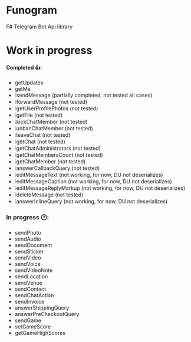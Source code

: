 # Funogram
F# Telegram Bot Api library

# Work in progress

#### Completed 👍:
- getUpdates
- getMe
- ❕sendMessage (partially completed, not tested all cases)
- ❕forwardMessage (not tested)
- ❕getUserProfilePhotos (not tested)
- ❕getFile (not tested)
- ❕kickChatMember (not tested)
- ❕unbanChatMember (not tested)
- ❕leaveChat (not tested)
- ❕getChat (not tested)
- ❕getChatAdministrators (not tested)
- ❕getChatMembersCount (not tested)
- ❕getChatMember (not tested)
- ❕answerCallbackQuery (not tested)
- ❕editMessageText (not working, for now, DU not deserializes)
- ❕editMessageCaption (not working, for now, DU not deserializes)
- ❕editMessageReplyMarkup (not working, for now, DU not deserializes)
- ❕deleteMessage (not tested)
- ❕answerInlineQuery (not working, for now, DU not deserializes)


### In progress 🕐:
- sendPhoto
- sendAudio
- sendDocument
- sendSticker
- sendVideo
- sendVoice
- sendVideoNote
- sendLocation
- sendVenue
- sendContact
- sendChatAction
- sendInvoice
- answerShippingQuery
- answerPreCheckoutQuery
- sendGame
- setGameScore
- getGameHighScores
